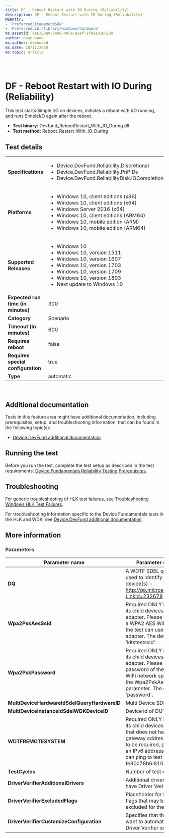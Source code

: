 ```yaml
---
title: DF - Reboot Restart with IO During (Reliability)
description: DF - Reboot Restart with IO During (Reliability)
MSHAttr:
- 'PreferredSiteName:MSDN'
- 'PreferredLib:/library/windows/hardware'
ms.assetid: 9a6328a9-7e90-495a-a3ef-1f08e828013d
author: dawn.wood
ms.author: dawnwood
ms.date: 10/11/2018
ms.topic: article


---
```


# <span id="p_hlk_test.496343a3-7378-4288-83c5-43a688f4c09d"></span>DF - Reboot Restart with IO During (Reliability)


This test starts Simple I/O on devices, initiates a reboot with I/O running, and runs SimpleI/O again after the reboot.

-   **Test binary:** Devfund\_RebootRestart\_With\_IO\_During.dll
-   **Test method:** Reboot\_Restart\_With\_IO\_During

## Test details
|||
|---|---|
| **Specifications**  | <ul><li>Device.DevFund.Reliability.Discretional</li><li>Device.DevFund.Reliability.PnPIDs</li><li>Device.DevFund.ReliabilityDisk.IOCompletionCancellation</li></ul> |  
| **Platforms**   | <ul><li>Windows 10, client editions (x86)</li><li>Windows 10, client editions (x64)</li><li>Windows Server 2016 (x64)</li><li>Windows 10, client editions (ARM64)</li><li>Windows 10, mobile edition (ARM)</li><li>Windows 10, mobile edition (ARM64)</li></ul> |
| **Supported Releases** | <ul><li>Windows 10</li><li>Windows 10, version 1511</li><li>Windows 10, version 1607</li><li>Windows 10, version 1703</li><li>Windows 10, version 1709</li><li>Windows 10, version 1803</li><li>Next update to Windows 10</li></ul> |
|**Expected run time (in minutes)**| 300 |
|**Category**| Scenario |
|**Timeout (in minutes)**| 600 |
|**Requires reboot**| false |
|**Requires special configuration**| true |
|**Type**| automatic |

 

## <span id="Additional_documentation"></span><span id="additional_documentation"></span><span id="ADDITIONAL_DOCUMENTATION"></span>Additional documentation


Tests in this feature area might have additional documentation, including prerequisites, setup, and troubleshooting information, that can be found in the following topic(s):

-   [Device.DevFund additional documentation](device-devfund-additional-documentation.md)

## <span id="Running_the_test"></span><span id="running_the_test"></span><span id="RUNNING_THE_TEST"></span>Running the test


Before you run the test, complete the test setup as described in the test requirements: [Device.Fundamentals Reliability Testing Prerequisites](devicefundamentals-reliability-testing-prerequisites.md).

## <span id="Troubleshooting"></span><span id="troubleshooting"></span><span id="TROUBLESHOOTING"></span>Troubleshooting


For generic troubleshooting of HLK test failures, see [Troubleshooting Windows HLK Test Failures](..\user\troubleshooting-windows-hlk-test-failures.md).

For troubleshooting information specific to the Device Fundamentals tests in the HLK and WDK, see [Device.DevFund additional documentation](device-devfund-additional-documentation.md).

## <span id="More_information"></span><span id="more_information"></span><span id="MORE_INFORMATION"></span>More information


### <span id="Parameters"></span><span id="parameters"></span><span id="PARAMETERS"></span>Parameters

| Parameter name                               | Parameter description                                                                                                                                                                                                                            |
|----------------------------------------------|--------------------------------------------------------------------------------------------------------------------------------------------------------------------------------------------------------------------------------------------------|
| **DQ**                                       | A WDTF SDEL query that is used to identify the target device(s) - http://go.microsoft.com/fwlink/?LinkId=232678                                                                                                                                  |
| **Wpa2PskAesSsid**                           | Required ONLY if DUT or one of its child devices is a WiFi adapter. Please provide SSID of a WPA2 AES WiFi network that the test can use to test the WiFi adapter. The default is 'kitstestssid'.                                                |
| **Wpa2PskPassword**                          | Required ONLY if DUT or one of its child devices is a WiFi adapter. Please provide password of the WPA2 AES WiFi network specified using the Wpa2PskAesSsid parameter. The default is 'password'.                                                |
| **MultiDeviceHardwareIdSdelQueryHardwareID** | Multi Device SDEL                                                                                                                                                                                                                                |
| **MultiDeviceInstanceIdSdelWDKDeviceID**     | Device id of DUT                                                                                                                                                                                                                                 |
| **WDTFREMOTESYSTEM**                         | Required ONLY if DUT or any of its child devices is a wired NIC that does not have an IPv6 gateway address. If determined to be required, please provide an IPv6 address that the NIC can ping to test network I/O. Eg: fe80::78b6:810:9c12:46cd |
| **TestCycles**                               | Number of test cycles                                                                                                                                                                                                                            |
| **DriverVerifierAdditionalDrivers**          | Additional drivers that should have Driver Verifier enabled                                                                                                                                                                                      |
| **DriverVerifierExcludedFlags**              | Placeholder for Driver Verifier flags that may be manually excluded for the test run                                                                                                                                                             |
| **DriverVerifierCustomizeConfiguration**     | Specifies that this test may want to automatically update Driver Verifier settings                                                                                                                                                               |

 

 

 






